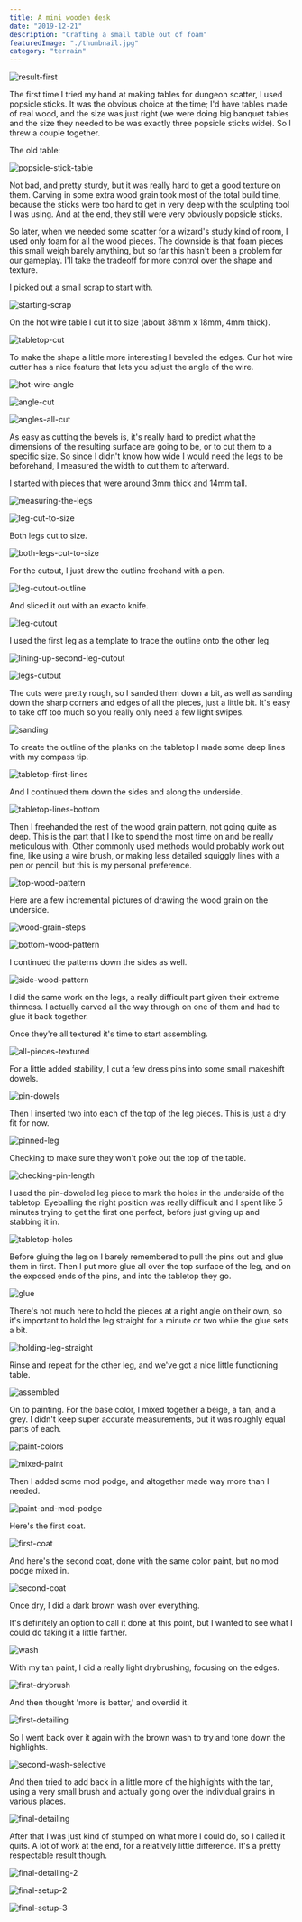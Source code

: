```yaml
---
title: A mini wooden desk
date: "2019-12-21"
description: "Crafting a small table out of foam"
featuredImage: "./thumbnail.jpg"
category: "terrain"
---
```


![result-first](result-first.jpg)

The first time I tried my hand at making tables for dungeon scatter, I used popsicle sticks. It was the obvious choice at the time; I'd have tables made of real wood, and the size was just right (we were doing big banquet tables and the size they needed to be was exactly three popsicle sticks wide). So I threw a couple together.

The old table:

![popsicle-stick-table](popsicle-stick-table.jpg)

Not bad, and pretty sturdy, but it was really hard to get a good texture on them. Carving in some extra wood grain took most of the total build time, because the sticks were too hard to get in very deep with the sculpting tool I was using. And at the end, they still were very obviously popsicle sticks. 

So later, when we needed some scatter for a wizard's study kind of room, I used only foam for all the wood pieces. The downside is that foam pieces this small weigh barely anything, but so far this hasn't been a problem for our gameplay. I'll take the tradeoff for more control over the shape and texture. 

I picked out a small scrap to start with.

![starting-scrap](starting-scrap.jpg)

On the hot wire table I cut it to size (about 38mm x 18mm, 4mm thick).

![tabletop-cut](tabletop-cut.jpg)

To make the shape a little more interesting I beveled the edges. Our hot wire cutter has a nice feature that lets you adjust the angle of the wire.

![hot-wire-angle](hot-wire-angle.jpg)

![angle-cut](angle-cut.jpg)

![angles-all-cut](angles-all-cut.jpg)

As easy as cutting the bevels is, it's really hard to predict what the dimensions of the resulting surface are going to be, or to cut them to a specific size. So since I didn't know how wide I would need the legs to be beforehand, I measured the width to cut them to afterward.

I started with pieces that were around 3mm thick and 14mm tall.

![measuring-the-legs](measuring-the-legs.jpg)

![leg-cut-to-size](leg-cut-to-size.jpg)

Both legs cut to size.

![both-legs-cut-to-size](both-legs-cut-to-size.jpg)

For the cutout, I just drew the outline freehand with a pen.

![leg-cutout-outline](leg-cutout-outline.jpg)

And sliced it out with an exacto knife.

![leg-cutout](leg-cutout.jpg)

I used the first leg as a template to trace the outline onto the other leg.

![lining-up-second-leg-cutout](lining-up-second-leg-cutout.jpg)

![legs-cutout](legs-cutout.jpg)

The cuts were pretty rough, so I sanded them down a bit, as well as sanding down the sharp corners and edges of all the pieces, just a little bit. It's easy to take off too much so you really only need a few light swipes.

![sanding](sanding.jpg)

To create the outline of the planks on the tabletop I made some deep lines with my compass tip.

![tabletop-first-lines](tabletop-first-lines.jpg)

And I continued them down the sides and along the underside.

![tabletop-lines-bottom](tabletop-lines-bottom.jpg)

Then I freehanded the rest of the wood grain pattern, not going quite as deep. This is the part that I like to spend the most time on and be really meticulous with. Other commonly used methods would probably work out fine, like using a wire brush, or making less detailed squiggly lines with a pen or pencil, but this is my personal preference.

![top-wood-pattern](top-wood-pattern.jpg)

Here are a few incremental pictures of drawing the wood grain on the underside.

![wood-grain-steps](wood-grain-steps.jpg)

![bottom-wood-pattern](bottom-wood-pattern.jpg)

I continued the patterns down the sides as well.

![side-wood-pattern](side-wood-pattern.jpg)

I did the same work on the legs, a really difficult part given their extreme thinness. I actually carved all the way through on one of them and had to glue it back together.

Once they're all textured it's time to start assembling.

![all-pieces-textured](all-pieces-textured.jpg)

For a little added stability, I cut a few dress pins into some small makeshift dowels.

![pin-dowels](pin-dowels.jpg)

Then I inserted two into each of the top of the leg pieces. This is just a dry fit for now.

![pinned-leg](pinned-leg.jpg)

Checking to make sure they won't poke out the top of the table.

![checking-pin-length](checking-pin-length.jpg)

I used the pin-doweled leg piece to mark the holes in the underside of the tabletop. Eyeballing the right position was really difficult and I spent like 5 minutes trying to get the first one perfect, before just giving up and stabbing it in. 

![tabletop-holes](tabletop-holes.jpg)

Before gluing the leg on I barely remembered to pull the pins out and glue them in first. Then I put more glue all over the top surface of the leg, and on the exposed ends of the pins, and into the tabletop they go.

![glue](glue.jpg)

There's not much here to hold the pieces at a right angle on their own, so it's important to hold the leg straight for a minute or two while the glue sets a bit.

![holding-leg-straight](holding-leg-straight.jpg)

Rinse and repeat for the other leg, and we've got a nice little functioning table.

![assembled](assembled.jpg)

On to painting. For the base color, I mixed together a beige, a tan, and a grey. I didn't keep super accurate measurements, but it was roughly equal parts of each.

![paint-colors](paint-colors.jpg)

![mixed-paint](mixed-paint.jpg)

Then I added some mod podge, and altogether made way more than I needed.

![paint-and-mod-podge](paint-and-mod-podge.jpg)

Here's the first coat.

![first-coat](first-coat.jpg)

And here's the second coat, done with the same color paint, but no mod podge mixed in.

![second-coat](second-coat.jpg)

Once dry, I did a dark brown wash over everything. 

It's definitely an option to call it done at this point, but I wanted to see what I could do taking it a little farther.

![wash](wash.jpg)

With my tan paint, I did a really light drybrushing, focusing on the edges.

![first-drybrush](first-drybrush.jpg)

And then thought 'more is better,' and overdid it.

![first-detailing](first-detailing.jpg)

So I went back over it again with the brown wash to try and tone down the highlights.

![second-wash-selective](second-wash-selective.jpg)

And then tried to add back in a little more of the highlights with the tan, using a very small brush and actually going over the individual grains in various places.

![final-detailing](final-detailing.jpg)

After that I was just kind of stumped on what more I could do, so I called it quits. A lot of work at the end, for a relatively little difference. It's a pretty respectable result though.

![final-detailing-2](final-detailing-2.jpg)

![final-setup-2](final-setup-2.jpg)

![final-setup-3](final-setup-3.jpg)